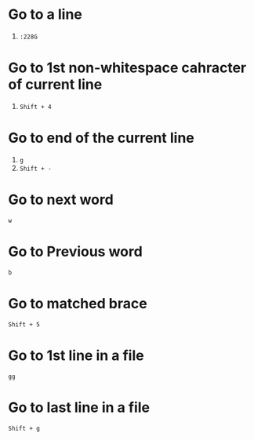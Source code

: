 #                  Go to a line

1. `:228G`

#                  Go to 1st non-whitespace cahracter of current line

1. `Shift + 4`

#                  Go to end of the current line

1. `g`
2. `Shift + -`

#                  Go to next word

`w`

#                  Go to Previous word

`b`

#                  Go to matched brace

`Shift + 5`

#                  Go to 1st line in a file

`gg`

#                  Go to last line in a file

`Shift + g`